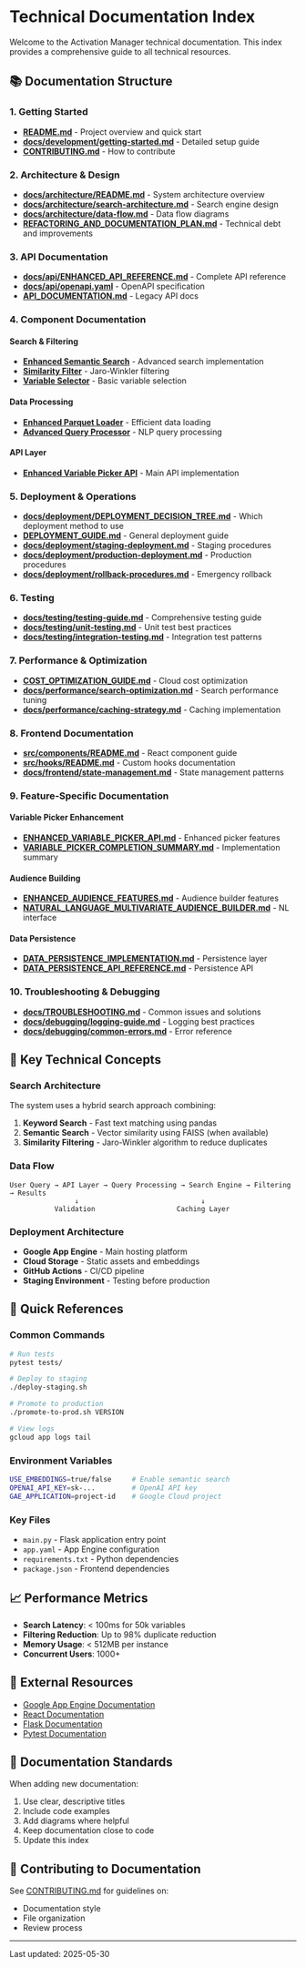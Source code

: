# Technical Documentation Index

Welcome to the Activation Manager technical documentation. This index provides a comprehensive guide to all technical resources.

## 📚 Documentation Structure

### 1. Getting Started
- **[README.md](../README.md)** - Project overview and quick start
- **[docs/development/getting-started.md](development/getting-started.md)** - Detailed setup guide
- **[CONTRIBUTING.md](../.github/CONTRIBUTING.md)** - How to contribute

### 2. Architecture & Design
- **[docs/architecture/README.md](architecture/README.md)** - System architecture overview
- **[docs/architecture/search-architecture.md](architecture/search-architecture.md)** - Search engine design
- **[docs/architecture/data-flow.md](architecture/data-flow.md)** - Data flow diagrams
- **[REFACTORING_AND_DOCUMENTATION_PLAN.md](../REFACTORING_AND_DOCUMENTATION_PLAN.md)** - Technical debt and improvements

### 3. API Documentation
- **[docs/api/ENHANCED_API_REFERENCE.md](api/ENHANCED_API_REFERENCE.md)** - Complete API reference
- **[docs/api/openapi.yaml](api/openapi.yaml)** - OpenAPI specification
- **[API_DOCUMENTATION.md](../API_DOCUMENTATION.md)** - Legacy API docs

### 4. Component Documentation

#### Search & Filtering
- **[Enhanced Semantic Search](../activation_manager/core/enhanced_semantic_search_v2.py)** - Advanced search implementation
- **[Similarity Filter](../activation_manager/core/similarity_filter.py)** - Jaro-Winkler filtering
- **[Variable Selector](../activation_manager/core/variable_selector.py)** - Basic variable selection

#### Data Processing
- **[Enhanced Parquet Loader](../activation_manager/core/enhanced_parquet_loader.py)** - Efficient data loading
- **[Advanced Query Processor](../activation_manager/core/advanced_query_processor.py)** - NLP query processing

#### API Layer
- **[Enhanced Variable Picker API](../activation_manager/api/enhanced_variable_picker_api.py)** - Main API implementation

### 5. Deployment & Operations
- **[docs/deployment/DEPLOYMENT_DECISION_TREE.md](deployment/DEPLOYMENT_DECISION_TREE.md)** - Which deployment method to use
- **[DEPLOYMENT_GUIDE.md](../DEPLOYMENT_GUIDE.md)** - General deployment guide
- **[docs/deployment/staging-deployment.md](deployment/staging-deployment.md)** - Staging procedures
- **[docs/deployment/production-deployment.md](deployment/production-deployment.md)** - Production procedures
- **[docs/deployment/rollback-procedures.md](deployment/rollback-procedures.md)** - Emergency rollback

### 6. Testing
- **[docs/testing/testing-guide.md](testing/testing-guide.md)** - Comprehensive testing guide
- **[docs/testing/unit-testing.md](testing/unit-testing.md)** - Unit test best practices
- **[docs/testing/integration-testing.md](testing/integration-testing.md)** - Integration test patterns

### 7. Performance & Optimization
- **[COST_OPTIMIZATION_GUIDE.md](../COST_OPTIMIZATION_GUIDE.md)** - Cloud cost optimization
- **[docs/performance/search-optimization.md](performance/search-optimization.md)** - Search performance tuning
- **[docs/performance/caching-strategy.md](performance/caching-strategy.md)** - Caching implementation

### 8. Frontend Documentation
- **[src/components/README.md](../src/components/README.md)** - React component guide
- **[src/hooks/README.md](../src/hooks/README.md)** - Custom hooks documentation
- **[docs/frontend/state-management.md](frontend/state-management.md)** - State management patterns

### 9. Feature-Specific Documentation

#### Variable Picker Enhancement
- **[ENHANCED_VARIABLE_PICKER_API.md](../docs/ENHANCED_VARIABLE_PICKER_API.md)** - Enhanced picker features
- **[VARIABLE_PICKER_COMPLETION_SUMMARY.md](../VARIABLE_PICKER_COMPLETION_SUMMARY.md)** - Implementation summary

#### Audience Building
- **[ENHANCED_AUDIENCE_FEATURES.md](ENHANCED_AUDIENCE_FEATURES.md)** - Audience builder features
- **[NATURAL_LANGUAGE_MULTIVARIATE_AUDIENCE_BUILDER.md](NATURAL_LANGUAGE_MULTIVARIATE_AUDIENCE_BUILDER.md)** - NL interface

#### Data Persistence
- **[DATA_PERSISTENCE_IMPLEMENTATION.md](../DATA_PERSISTENCE_IMPLEMENTATION.md)** - Persistence layer
- **[DATA_PERSISTENCE_API_REFERENCE.md](DATA_PERSISTENCE_API_REFERENCE.md)** - Persistence API

### 10. Troubleshooting & Debugging
- **[docs/TROUBLESHOOTING.md](TROUBLESHOOTING.md)** - Common issues and solutions
- **[docs/debugging/logging-guide.md](debugging/logging-guide.md)** - Logging best practices
- **[docs/debugging/common-errors.md](debugging/common-errors.md)** - Error reference

## 🔧 Key Technical Concepts

### Search Architecture
The system uses a hybrid search approach combining:
1. **Keyword Search** - Fast text matching using pandas
2. **Semantic Search** - Vector similarity using FAISS (when available)
3. **Similarity Filtering** - Jaro-Winkler algorithm to reduce duplicates

### Data Flow
```
User Query → API Layer → Query Processing → Search Engine → Filtering → Results
                ↓                              ↓
           Validation                    Caching Layer
```

### Deployment Architecture
- **Google App Engine** - Main hosting platform
- **Cloud Storage** - Static assets and embeddings
- **GitHub Actions** - CI/CD pipeline
- **Staging Environment** - Testing before production

## 🚀 Quick References

### Common Commands
```bash
# Run tests
pytest tests/

# Deploy to staging
./deploy-staging.sh

# Promote to production
./promote-to-prod.sh VERSION

# View logs
gcloud app logs tail
```

### Environment Variables
```bash
USE_EMBEDDINGS=true/false     # Enable semantic search
OPENAI_API_KEY=sk-...         # OpenAI API key
GAE_APPLICATION=project-id    # Google Cloud project
```

### Key Files
- `main.py` - Flask application entry point
- `app.yaml` - App Engine configuration
- `requirements.txt` - Python dependencies
- `package.json` - Frontend dependencies

## 📈 Performance Metrics

- **Search Latency**: < 100ms for 50k variables
- **Filtering Reduction**: Up to 98% duplicate reduction
- **Memory Usage**: < 512MB per instance
- **Concurrent Users**: 1000+

## 🔗 External Resources

- [Google App Engine Documentation](https://cloud.google.com/appengine/docs)
- [React Documentation](https://reactjs.org/docs)
- [Flask Documentation](https://flask.palletsprojects.com/)
- [Pytest Documentation](https://docs.pytest.org/)

## 📝 Documentation Standards

When adding new documentation:
1. Use clear, descriptive titles
2. Include code examples
3. Add diagrams where helpful
4. Keep documentation close to code
5. Update this index

## 🤝 Contributing to Documentation

See [CONTRIBUTING.md](../.github/CONTRIBUTING.md) for guidelines on:
- Documentation style
- File organization
- Review process

---

Last updated: 2025-05-30
